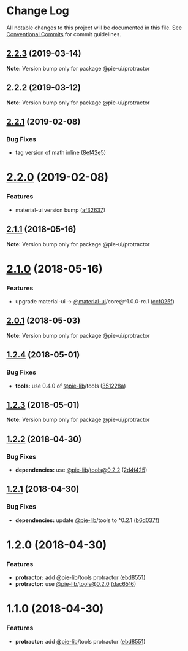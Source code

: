 # Change Log

All notable changes to this project will be documented in this file.
See [Conventional Commits](https://conventionalcommits.org) for commit guidelines.

## [2.2.3](https://github.com/pie-framework/pie-ui/compare/@pie-ui/protractor@2.2.2...@pie-ui/protractor@2.2.3) (2019-03-14)

**Note:** Version bump only for package @pie-ui/protractor





## 2.2.2 (2019-03-12)

**Note:** Version bump only for package @pie-ui/protractor





## [2.2.1](https://github.com/pie-framework/pie-ui/compare/@pie-ui/protractor@2.2.0...@pie-ui/protractor@2.2.1) (2019-02-08)


### Bug Fixes

* tag version of math inline ([8ef42e5](https://github.com/pie-framework/pie-ui/commit/8ef42e5))





# [2.2.0](https://github.com/pie-framework/pie-ui/compare/@pie-ui/protractor@2.1.1...@pie-ui/protractor@2.2.0) (2019-02-08)


### Features

* material-ui version bump ([af32637](https://github.com/pie-framework/pie-ui/commit/af32637))





<a name="2.1.1"></a>
## [2.1.1](https://github.com/pie-framework/pie-ui/compare/@pie-ui/protractor@2.1.0...@pie-ui/protractor@2.1.1) (2018-05-16)




**Note:** Version bump only for package @pie-ui/protractor

<a name="2.1.0"></a>
# [2.1.0](https://github.com/pie-framework/pie-ui/compare/@pie-ui/protractor@2.0.1...@pie-ui/protractor@2.1.0) (2018-05-16)


### Features

* upgrade material-ui -> [@material-ui](https://github.com/material-ui)/core@^1.0.0-rc.1 ([ccf025f](https://github.com/pie-framework/pie-ui/commit/ccf025f))




<a name="2.0.1"></a>
## [2.0.1](https://github.com/pie-framework/pie-ui/compare/@pie-ui/protractor@2.0.0...@pie-ui/protractor@2.0.1) (2018-05-03)




**Note:** Version bump only for package @pie-ui/protractor

<a name="1.2.4"></a>
## [1.2.4](https://github.com/pie-framework/pie-ui/compare/@pie-ui/protractor@1.2.3...@pie-ui/protractor@1.2.4) (2018-05-01)


### Bug Fixes

* **tools:** use 0.4.0 of [@pie-lib](https://github.com/pie-lib)/tools ([351228a](https://github.com/pie-framework/pie-ui/commit/351228a))




<a name="1.2.3"></a>
## [1.2.3](https://github.com/pie-framework/pie-ui/compare/@pie-ui/protractor@1.2.2...@pie-ui/protractor@1.2.3) (2018-05-01)




**Note:** Version bump only for package @pie-ui/protractor

<a name="1.2.2"></a>
## [1.2.2](https://github.com/pie-framework/pie-ui/compare/@pie-ui/protractor@1.2.1...@pie-ui/protractor@1.2.2) (2018-04-30)


### Bug Fixes

* **dependencies:** use [@pie-lib](https://github.com/pie-lib)/tools@0.2.2 ([2d4f425](https://github.com/pie-framework/pie-ui/commit/2d4f425))




<a name="1.2.1"></a>
## [1.2.1](https://github.com/pie-framework/pie-ui/compare/@pie-ui/protractor@1.2.0...@pie-ui/protractor@1.2.1) (2018-04-30)


### Bug Fixes

* **dependencies:** update [@pie-lib](https://github.com/pie-lib)/tools to ^0.2.1 ([b6d037f](https://github.com/pie-framework/pie-ui/commit/b6d037f))




<a name="1.2.0"></a>
# 1.2.0 (2018-04-30)


### Features

* **protractor:** add [@pie-lib](https://github.com/pie-lib)/tools protractor ([ebd8551](https://github.com/pie-framework/pie-ui/commit/ebd8551))
* **protractor:** use [@pie-lib](https://github.com/pie-lib)/tools@0.2.0 ([dac6516](https://github.com/pie-framework/pie-ui/commit/dac6516))




<a name="1.1.0"></a>
# 1.1.0 (2018-04-30)


### Features

* **protractor:** add [@pie-lib](https://github.com/pie-lib)/tools protractor ([ebd8551](https://github.com/pie-framework/pie-ui/commit/ebd8551))
